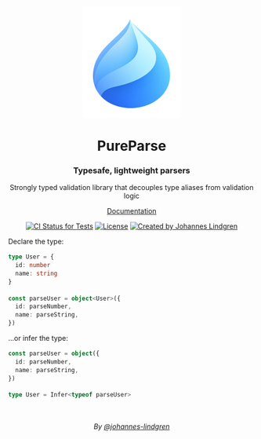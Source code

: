 <div align="center">
  <img src="logo.webp" width="200px" align="center" alt="PureParse logo" />  
  <h1 align="center">PureParse</h1>
  <h3>Typesafe, lightweight parsers</h3>
  <p align="center">
    Strongly typed validation library that decouples type aliases from validation logic
  </p>
  <p align="center">
    <a href="https://pure-parse.vercel.app">Documentation</a>
  </p>
</div>

<p align="center">
<a href="https://github.com/johannes-lindgren/pure-parse/actions?query=branch%3Amain"><img src="https://github.com/johannes-lindgren/pure-parse/actions/workflows/test.yml/badge.svg?event=push&branch=main" alt="CI Status for Tests" /></a>
<a href="https://opensource.org/licenses/MIT" rel="nofollow"><img src="https://img.shields.io/badge/Licence-MIT-green" alt="License"></a>
<a href="https://github.com/johannes-lindgren" rel="nofollow"><img src="https://img.shields.io/badge/Author-@johannes--lindgren-blue.svg" alt="Created by Johannes Lindgren"></a>
</p>

Declare the type:

```ts
type User = {
  id: number
  name: string
}

const parseUser = object<User>({
  id: parseNumber,
  name: parseString,
})
```

...or infer the type:

```ts
const parseUser = object({
  id: parseNumber,
  name: parseString,
})

type User = Infer<typeof parseUser>
```

<br/>

<br/>
<div align="center">
  <em>By <a href="https://github.com/johannes-lindgren">@johannes-lindgren</a></em>
</div>
